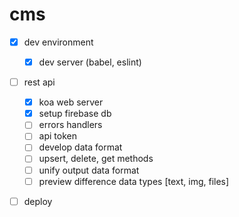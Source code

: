 # cms
- [x] dev environment
  - [x] dev server (babel, eslint)
- [ ] rest api
  - [x] koa web server
  - [x] setup firebase db
  - [ ] errors handlers
  - [ ] api token
  - [ ] develop data format
  - [ ] upsert, delete, get  methods
  - [ ] unify output data format
  - [ ] preview difference data types [text, img, files]
- [ ] deploy
  
